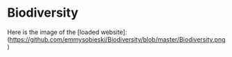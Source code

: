 # Biodiversity

Here is the image of the [loaded website]:(https://github.com/emmysobieski/Biodiversity/blob/master/Biodiversity.png)

 
